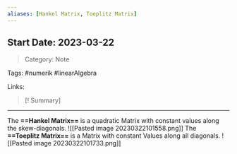```yaml
---
aliases: [Hankel Matrix, Toeplitz Matrix]
---
```

## Start Date: 2023-03-22

> Category: Note

Tags:
#numerik #linearAlgebra

Links:


>[! Summary]
>

---
The **==Hankel Matrix==** is a quadratic Matrix with constant values along the skew-diagonals.
![[Pasted image 20230322101558.png]]
The **==Toeplitz Matrix==** is a Matrix with constant Values along all diagonals.
![[Pasted image 20230322101733.png]]
